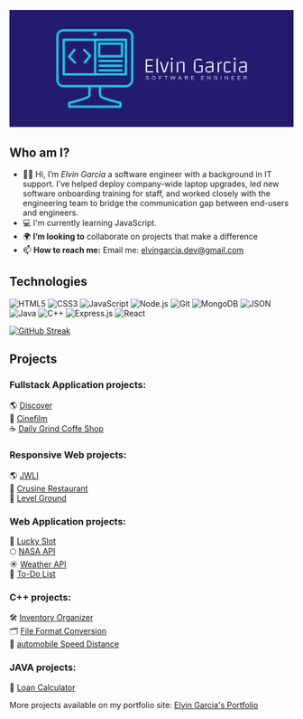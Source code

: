 ![cover](cover.png)


## Who am I?
- 👋🏽 Hi, I’m <em>Elvin Garcia</em> a software engineer with a background in IT support. I’ve helped deploy company-wide laptop upgrades, led new software onboarding training for staff, and worked closely with the engineering team to bridge the communication gap between end-users and engineers.
- :computer: I'm currently learning JavaScript.
- :earth_africa: <strong>I’m looking to</strong> collaborate on projects that make a difference
- 📫 <strong>How to reach me:</strong> Email me: elvingarcia.dev@gmail.com

## Technologies
![HTML5](https://img.shields.io/badge/HTML5-E34F26?style=for-the-badge&logo=HTML5&logoColor=white)
![CSS3](https://img.shields.io/badge/CSS3-1572B6?style=for-the-badge&logo=CSS3&logoColor=white)
![JavaScript](https://img.shields.io/badge/JavaScript-F7DF1E?style=for-the-badge&logo=JavaScript&logoColor=white)
![Node.js](https://img.shields.io/badge/Node.js-339933?style=for-the-badge&logo=Node.js&logoColor=white)
![Git](https://img.shields.io/badge/Git-F05032?style=for-the-badge&logo=Git&logoColor=white)
![MongoDB](https://img.shields.io/badge/MongoDB-47A248?style=for-the-badge&logo=MongoDB&logoColor=white)
![JSON](https://img.shields.io/badge/JSON-000000?style=for-the-badge&logo=JSON&logoColor=white)
![Java](https://img.shields.io/badge/Java-ED8B00?style=for-the-badge&logo=java&logoColor=white)
![C++](https://img.shields.io/badge/c++-%2300599C.svg?style=for-the-badge&logo=c%2B%2B&logoColor=white)
![Express.js](https://img.shields.io/badge/express.js-%23404d59.svg?style=for-the-badge&logo=express&logoColor=%2361DAFB)
![React](https://img.shields.io/badge/react-%2320232a.svg?style=for-the-badge&logo=react&logoColor=%2361DAFB)

[![GitHub Streak](https://streak-stats.demolab.com/?user=elvingarciadev&theme=prussian	)](https://git.io/streak-stats)
<!-- [![Top Langs](https://github-readme-stats.vercel.app/api/top-langs/?username=elvingarciadev&layout=compact)](https://github.com/elvingarciadev/github-readme-stats) -->


## Projects
### Fullstack Application projects:
🌎 [Discover](https://discover.up.railway.app/)</br>
🎥 [Cinefilm](https://cinefilm.up.railway.app/)</br>
☕️ [Daily Grind Coffe Shop](https://dailygrindcafe.cyclic.app/)</br>

### Responsive Web projects:
🌎 [JWLI](https://jwlinitiative.netlify.app/)</br>
🍔 [Crusine Restaurant](https://cusinerestaurant.netlify.app/)</br>
🥋 [Level Ground](https://level-ground-mockup.netlify.app/)</br>

### Web Application projects:
🎰 [Lucky Slot](https://slot-machinegame.netlify.app/)</br>
🌕 [NASA API](https://nasapicturevideo.netlify.app/)</br>
☀️ [Weather API](https://checkweatherapi.netlify.app/)</br>
🧹 [To-Do List](https://todo-list-organizer.netlify.app/)</br>

### C++ projects:
🛠 [Inventory Organizer](https://github.com/ElvinGarciaDev/inventory-organizer)</br>
🗂 [File Format Conversion](https://github.com/ElvinGarciaDev/File-Format-Conversion)</br>
🚗 [automobile Speed Distance](https://github.com/ElvinGarciaDev/automobile-speed-distance)</br>


### JAVA projects:
🏦 [Loan Calculator](https://github.com/ElvinGarciaDev/loan-calculator-JavaFX)</br>


More projects available on my portfolio site: [Elvin Garcia's Portfolio](https://elvingarcia.dev)
